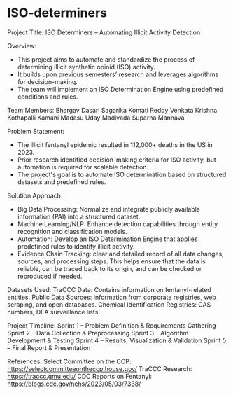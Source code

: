 # ISO-determiners

Project Title: ISO Determiners – Automating Illicit Activity Detection

Overview:
- This project aims to automate and standardize the process of determining illicit synthetic opioid (ISO) activity.
- It builds upon previous semesters’ research and leverages algorithms for decision-making.
- The team will implement an ISO Determination Engine using predefined conditions and rules.

Team Members:
Bhargav Dasari
Sagarika Komati Reddy
Venkata Krishna Kothapalli
Kamani Madasu
Uday Madivada
Suparna Mannava

Problem Statement:
- The illicit fentanyl epidemic resulted in 112,000+ deaths in the US in 2023.
- Prior research identified decision-making criteria for ISO activity, but automation is required for scalable detection.
- The project's goal is to automate ISO determination based on structured datasets and predefined rules.

Solution Approach:
- Big Data Processing: Normalize and integrate publicly available information (PAI) into a structured dataset.
- Machine Learning/NLP: Enhance detection capabilities through entity recognition and classification models.
- Automation: Develop an ISO Determination Engine that applies predefined rules to identify illicit activity.
- Evidence Chain Tracking: clear and detailed record of all data changes, sources, and processing steps. This helps ensure that the data is reliable, can be traced back to its origin, and can be checked or reproduced if needed.

Datasets Used:
TraCCC Data: Contains information on fentanyl-related entities.
Public Data Sources: Information from corporate registries, web scraping, and open databases.
Chemical Identification Registries: CAS numbers, DEA surveillance lists.

Project Timeline:
Sprint 1 – Problem Definition & Requirements Gathering
Sprint 2 – Data Collection & Preprocessing
Sprint 3 – Algorithm Development & Testing
Sprint 4 – Results, Visualization & Validation
Sprint 5 – Final Report & Presentation

References:
Select Committee on the CCP: https://selectcommitteeontheccp.house.gov/
TraCCC Research: https://traccc.gmu.edu/
CDC Reports on Fentanyl: https://blogs.cdc.gov/nchs/2023/05/03/7338/



